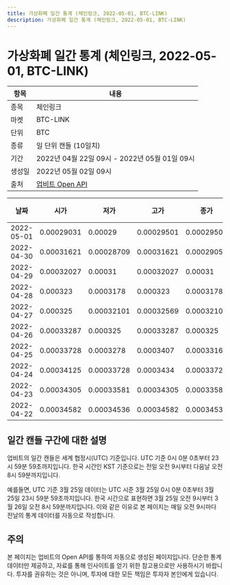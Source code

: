 ```yaml
---
title: 가상화폐 일간 통계 (체인링크, 2022-05-01, BTC-LINK)
description: 가상화폐 일간 통계 (체인링크, 2022-05-01, BTC-LINK)
---
```



가상화폐 일간 통계 (체인링크, 2022-05-01, BTC-LINK)
===

|항목|내용|
|--|--|
|종목|체인링크|
|마켓|BTC-LINK|
|단위|BTC|
|종류|일 단위 캔들 (10일치)|
|기간|2022년 04월 22일 09시 - 2022년 05월 01일 09시|
|생성일|2022년 05월 02일 09시|
|출처|[업비트 Open API](https://docs.upbit.com)|


|날짜|시가|저가|고가|종가|비고|
|--|--|--|--|--|--|
|2022-05-01|0.00029031|0.00029|0.00029501|0.00029501|    |
|2022-04-30|0.00031621|0.00028709|0.00031621|0.00029054|    |
|2022-04-29|0.00032027|0.00031|0.00032027|0.00031|    |
|2022-04-28|0.000323|0.0003178|0.000323|0.0003178|    |
|2022-04-27|0.000325|0.00032101|0.00032569|0.00032101|    |
|2022-04-26|0.00033287|0.000325|0.00033287|0.000325|    |
|2022-04-25|0.00033728|0.0003278|0.0003407|0.00033168|    |
|2022-04-24|0.00034125|0.00033728|0.0003434|0.00033728|    |
|2022-04-23|0.00034305|0.00033581|0.00034305|0.00033581|    |
|2022-04-22|0.00034582|0.00034536|0.00034582|0.00034536|    |


일간 캔들 구간에 대한 설명
---


업비트의 일간 캔들은 세계 협정시(UTC) 기준입니다. 
UTC 기준 0시 0분 0초부터 23시 59분 59초까지입니다. 
한국 시간인 KST 기준으로는 전일 오전 9시부터 다음날 오전 8시 59분까지입니다. 


예를들면, UTC 기준 3월 25일 데이터는 UTC 시준 3월 25일 0시 0분 0초부터 3월 25일 23시 59분 59초까지입니다. 
한국 시간으로 표현하면 3월 25일 오전 9시부터 3월 26일 오전 8시 59분까지입니다. 
이와 같은 이유로 본 페이지는 매일 오전 9시마다 전날의 통계 데이터를 자동으로 작성합니다. 


주의
---


본 페이지는 업비트의 Open API를 통하여 자동으로 생성된 페이지입니다. 
단순한 통계 데이터만 제공하고, 자료를 통해 인사이트를 얻기 위한 참고용으로만 사용하시기 바랍니다. 
투자를 권유하는 것은 아니며, 투자에 대한 모든 책임은 투자자 본인에게 있습니다. 
